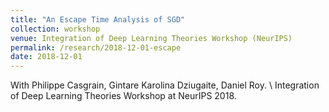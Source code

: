 ```yaml
---
title: "An Escape Time Analysis of SGD"
collection: workshop
venue: Integration of Deep Learning Theories Workshop (NeurIPS)
permalink: /research/2018-12-01-escape
date: 2018-12-01
---
```


With Philippe Casgrain, Gintare Karolina Dziugaite, Daniel Roy. \\
Integration of Deep Learning Theories Workshop at NeurIPS 2018. 
